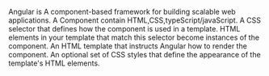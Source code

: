Angular is A component-based framework for building scalable web applications.
A Component contain HTML,CSS,typeScript/javaScript.
A CSS selector that defines how the component is used in a template. HTML elements in your template that match this selector become instances of the component.
An HTML template that instructs Angular how to render the component.
An optional set of CSS styles that define the appearance of the template's HTML elements.